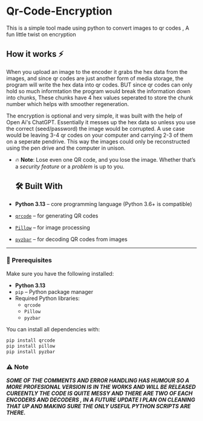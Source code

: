 # Qr-Code-Encryption
This is a simple tool made using python to convert images to qr codes , A fun little twist on encryption 

## How it works ⚡
When you upload an image to the encoder it grabs the hex data from the images, and since qr codes are just another form of media storage, the program will write the hex data into qr codes. BUT since qr codes can only hold so much informtation the program would break the information down into chunks, These chunks have 4 hex values seperated to store the chunk number which helps with smoother regeneration.

The encryption is optional and very simple, it was built with the help of Open Ai's ChatGPT. Essentially it messes up the hex data so unless you use the correct (seed/password) the image would be corrupted. A use case would be leaving 3-4 qr codes on your computer and carrying 2-3 of them on a seperate pendrive. This way the images could only be reconstructed using the pen drive and the computer in unison.
- 🔥 **Note**: Lose even one QR code, and you lose the image. Whether that’s a _security feature_ or a _problem_ is up to you.




  ## 🛠️ Built With
- **Python 3.13** – core programming language (Python 3.6+ is compatible)
- [`qrcode`](https://pypi.org/project/qrcode/) – for generating QR codes
- [`Pillow`](https://pypi.org/project/Pillow/) – for image processing
- [`pyzbar`](https://pypi.org/project/pyzbar/) – for decoding QR codes from images

---

### 🔧 Prerequisites
Make sure you have the following installed:

- **Python 3.13**
- `pip` – Python package manager
- Required Python libraries:
  - `qrcode`
  - `Pillow`
  - `pyzbar`

You can install all dependencies with:


```bash
pip install qrcode
pip install pillow
pip install pyzbar
```


### ⚠ Note
_**SOME OF THE COMMENTS AND ERROR HANDLING HAS HUMOUR SO A MORE PROFESIONAL VERSION IS IN THE WORKS AND WILL BE RELEASED CUREENTLY THE CODE IS QUITE MESSY AND THERE ARE TWO OF EACH ENCODERS AND DECODERS , IN A FUTURE UPDATE I PLAN ON CLEANING THAT UP AND MAKING SURE THE ONLY USEFUL PYTHON SCRIPTS ARE THERE.**_

